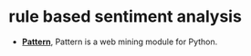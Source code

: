 # rule based sentiment analysis

- [**Pattern**](https://github.com/clips/pattern), Pattern is a web mining module for Python.